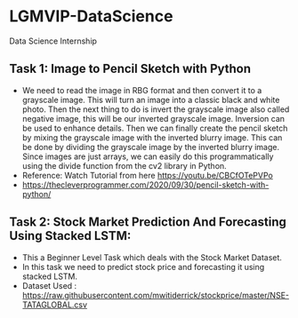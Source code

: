 # LGMVIP-DataScience
Data Science Internship
## Task 1: Image to Pencil Sketch with Python
* We need to read the image in RBG format and then convert it to a grayscale image. This will turn an image into a classic black and white photo. Then the next thing to do is invert the grayscale image also called negative image, this will be our inverted grayscale image. Inversion can be used to enhance details. Then we can finally create the pencil sketch by mixing the grayscale image with the inverted blurry image. This can be done by dividing the grayscale image by the inverted blurry image. Since images are just arrays, we can easily do this programmatically using the divide function from the cv2 library in Python.
* Reference: Watch Tutorial from here https://youtu.be/CBCfOTePVPo
* https://thecleverprogrammer.com/2020/09/30/pencil-sketch-with-python/


## Task 2: Stock Market Prediction And Forecasting Using Stacked LSTM:
* This a Beginner Level Task which deals with the Stock Market Dataset. 
* In this task we need to predict stock price and forecasting it using stacked LSTM.
* Dataset Used : https://raw.githubusercontent.com/mwitiderrick/stockprice/master/NSE-TATAGLOBAL.csv
